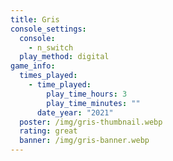 ```yaml
---
title: Gris
console_settings:
  console:
    - n_switch
  play_method: digital
game_info:
  times_played:
    - time_played:
        play_time_hours: 3
        play_time_minutes: ""
      date_year: "2021"
  poster: /img/gris-thumbnail.webp
  rating: great
  banner: /img/gris-banner.webp
---
```

